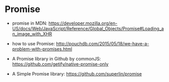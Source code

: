 # Promise

- promise in MDN: https://developer.mozilla.org/en-US/docs/Web/JavaScript/Reference/Global_Objects/Promise#Loading_an_image_with_XHR

- how to use Promise: http://pouchdb.com/2015/05/18/we-have-a-problem-with-promises.html

- A Promise library in Github by commonJS: https://github.com/getify/native-promise-only

- A Simple Promise library: https://github.com/superlin/promise